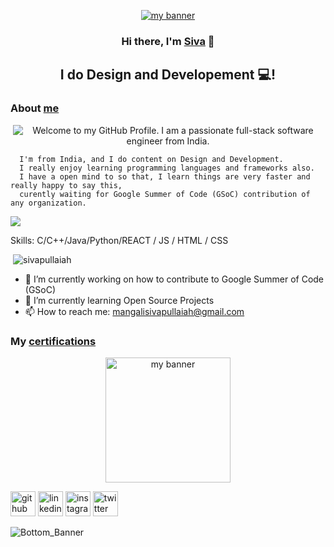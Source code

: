 <p align="center">
  <a href="https://github.com/SivaPullaiah" target="_blank" rel="noreferrer"><img src="https://user-images.githubusercontent.com/93705673/213033634-e4d4eec2-7623-478e-a550-52998e9f2ab4.gif" alt="my banner"></a>
</p>

<h3 align="center">
Hi there, I'm <a href="https://github.com/SivaPullaiah" target="_blank" rel="noreferrer">Siva</a> 👋
</h3>

<h2 align="center">
I do Design and Developement 💻!
</h2> 
<h3>About <a href="https://github.com/SivaPullaiah" target="_blank" rel="noreferrer">me</a></h3>
<p align='center' style='margin: 16px 4px 8px;'>
    <img src="https://readme-typing-svg.herokuapp.com?font=Fira+Code&pause=1000&color=54A6FF&center=true&vCenter=true&multiline=true&width=710&height=70&lines=Welcome+to+my+GitHub+Profile;I+am+a+passionate+full-stack+software+engineer+from+India" alt="Welcome to my GitHub Profile. I am a passionate full-stack software engineer from India." />
</p>


      I'm from India, and I do content on Design and Development.
      I really enjoy learning programming languages and frameworks also.
      I have a open mind to so that, I learn things are very faster and really happy to say this,
      curently waiting for Google Summer of Code (GSoC) contribution of any organization.
      
 
  <picture>
<source 
  srcset="https://github-readme-stats.vercel.app/api?username=SivaPullaiah&show_icons=true&theme=dark"
  media="(prefers-color-scheme: dark)"
/>
<source
  srcset="https://github-readme-stats.vercel.app/api?username=SivaPullaiah&show_icons=true"
  media="(prefers-color-scheme: light), (prefers-color-scheme: no-preference)"
/>
<img src="https://github-readme-stats.vercel.app/api?username=SivaPullaiah&show_icons=true" />
</picture>

Skills: C/C++/Java/Python/REACT / JS / HTML / CSS

<p align="left" style='margin: 8px 4px;'>
    <img src="https://github-readme-streak-stats.herokuapp.com/?user=sivapullaiah&theme=gruvbox" alt="sivapullaiah" />
</p>

- 🔭 I’m currently working on how to contribute to Google Summer of Code (GSoC) 
- 🌱 I’m currently learning Open Source Projects 
- 📫 How to reach me: mangalisivapullaiah@gmail.com 

<h3>My <a href="https://drive.google.com/drive/folders/1-Az8L2NI_hUETNILoMMlwWCJiwR2l0b3" target="_blank" rel="noreferrer">certifications</a></h3>
<p align="center">
  <a href="https://drive.google.com/drive/folders/1-Az8L2NI_hUETNILoMMlwWCJiwR2l0b3" target="_blank" rel="noreferrer"><img src="https://user-images.githubusercontent.com/93705673/213905742-fb3b95be-e332-4d21-9cb5-e41d29d3ff89.jpg" alt="my banner" height="200"></a>
</p>


[<img src='https://cdn.jsdelivr.net/npm/simple-icons@3.0.1/icons/github.svg' alt='github' height='40'>](https://github.com/SivaPullaiah)  [<img src='https://cdn.jsdelivr.net/npm/simple-icons@3.0.1/icons/linkedin.svg' alt='linkedin' height='40'>](https://www.linkedin.com/in/sivapullaiahmangali/)  [<img src='https://cdn.jsdelivr.net/npm/simple-icons@3.0.1/icons/instagram.svg' alt='instagram' height='40'>](https://www.instagram.com/sivapullaiahmangali/)  [<img src='https://cdn.jsdelivr.net/npm/simple-icons@3.0.1/icons/twitter.svg' alt='twitter' height='40'>](https://twitter.com/SivaPullaiah_M)  

![Bottom_Banner](https://user-images.githubusercontent.com/93705673/212979833-e4bfab12-896a-40a7-b694-cbc2cf0d50f1.png)

